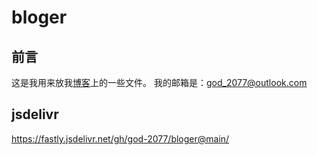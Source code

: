 # bloger
## 前言
这是我用来放我[博客](https://space550.eu.org)上的一些文件。
我的邮箱是：god_2077@outlook.com
## jsdelivr
https://fastly.jsdelivr.net/gh/god-2077/bloger@main/
